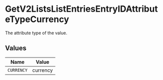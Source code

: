 # GetV2ListsListEntriesEntryIDAttributeTypeCurrency

The attribute type of the value.


## Values

| Name       | Value      |
| ---------- | ---------- |
| `CURRENCY` | currency   |